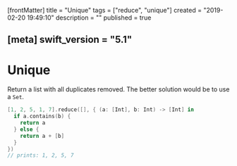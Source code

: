 [frontMatter]
title = "Unique"
tags = ["reduce", "unique"]
created = "2019-02-20 19:49:10"
description = ""
published = true

[meta]
swift_version = "5.1"
---

# Unique

Return a list with all duplicates removed. The better solution would be
to use a `Set`.

``` Swift
[1, 2, 5, 1, 7].reduce([], { (a: [Int], b: Int) -> [Int] in
  if a.contains(b) {
    return a
  } else {
    return a + [b]
  }
})
// prints: 1, 2, 5, 7
```
